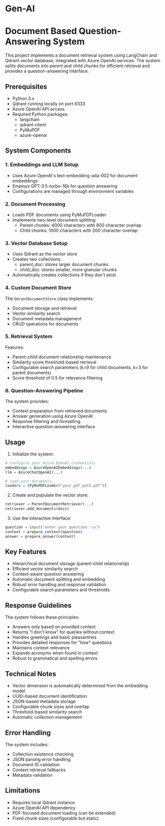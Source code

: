 # Gen-AI
# Document Based Question-Answering System

This project implements a document retrieval system using LangChain and Qdrant vector database, integrated with Azure OpenAI services. The system splits documents into parent and child chunks for efficient retrieval and provides a question-answering interface.

## Prerequisites

- Python 3.x
- Qdrant running locally on port 6333
- Azure OpenAI API access
- Required Python packages:
  - langchain
  - qdrant-client
  - PyMuPDF
  - azure-openai

## System Components

### 1. Embeddings and LLM Setup
- Uses Azure OpenAI's text-embedding-ada-002 for document embeddings
- Employs GPT-3.5-turbo-16k for question answering
- Configurations are managed through environment variables

### 2. Document Processing
- Loads PDF documents using PyMuPDFLoader
- Implements two-level document splitting:
  - Parent chunks: 4000 characters with 800 character overlap
  - Child chunks: 1000 characters with 200 character overlap

### 3. Vector Database Setup
- Uses Qdrant as the vector store
- Creates two collections:
  - parent_doc: stores larger document chunks
  - child_doc: stores smaller, more granular chunks
- Automatically creates collections if they don't exist

### 4. Custom Document Store
The `QdrantDocumentStore` class implements:
- Document storage and retrieval
- Vector similarity search
- Document metadata management
- CRUD operations for documents

### 5. Retrieval System
Features:
- Parent-child document relationship maintenance
- Similarity score threshold-based retrieval
- Configurable search parameters (k=9 for child documents, k=3 for parent documents)
- Score threshold of 0.5 for relevance filtering

### 6. Question-Answering Pipeline
The system provides:
- Context preparation from retrieved documents
- Answer generation using Azure OpenAI
- Response filtering and formatting
- Interactive question-answering interface

## Usage

1. Initialize the system:
```python
# Configure your Azure OpenAI credentials
embeddings = AzureOpenAIEmbeddings(...)
llm = AzureChatOpenAI(...)

# Load your documents
loaders = [PyMuPDFLoader("your_pdf_path.pdf")]
```

2. Create and populate the vector store:
```python
retriever = ParentDocumentRetriever(...)
retriever.add_documents(docs)
```

3. Use the interactive interface:
```python
question = input("enter your question: \n")
context = prepare_context(question)
answer = prepare_answer(context)
```

## Key Features

- Hierarchical document storage (parent-child relationship)
- Efficient vector similarity search
- Context-aware question answering
- Automatic document splitting and embedding
- Robust error handling and response validation
- Configurable search parameters and thresholds

## Response Guidelines

The system follows these principles:
- Answers only based on provided context
- Returns "I don't know" for queries without context
- Handles greetings and basic pleasantries
- Provides detailed responses for "how" questions
- Maintains context relevance
- Expands acronyms when found in context
- Robust to grammatical and spelling errors

## Technical Notes

- Vector dimension is automatically determined from the embedding model
- UUID-based document identification
- JSON-based metadata storage
- Configurable chunk sizes and overlap
- Threshold-based similarity search
- Automatic collection management

## Error Handling

The system includes:
- Collection existence checking
- JSON parsing error handling
- Document ID validation
- Context retrieval fallbacks
- Metadata validation

## Limitations

- Requires local Qdrant instance
- Azure OpenAI API dependency
- PDF-focused document loading (can be extended)
- Fixed chunk sizes (configurable but static)

